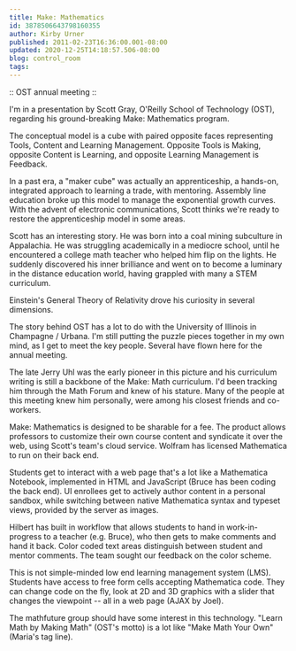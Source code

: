 ```yaml
---
title: Make: Mathematics
id: 3878506643798160355
author: Kirby Urner
published: 2011-02-23T16:36:00.001-08:00
updated: 2020-12-25T14:18:57.506-08:00
blog: control_room
tags: 
---
```


[](https://www.flickr.com/photos/kirbyurner/albums/72157626171714852)

:: OST annual meeting ::

I'm in a presentation by Scott Gray, O'Reilly School of Technology (OST), regarding his ground-breaking Make: Mathematics program.  

The conceptual model is a cube with paired opposite faces representing Tools, Content and Learning Management.  Opposite Tools is Making, opposite Content is Learning, and opposite Learning Management is Feedback.  

In a past era, a "maker cube" was actually an apprenticeship, a hands-on, integrated approach to learning a trade, with mentoring.  Assembly line education broke up this model to manage the exponential growth curves.  With the advent of electronic communications, Scott thinks we're ready to restore the apprenticeship model in some areas.

Scott has an interesting story.  He was born into a coal mining subculture in Appalachia.  He was struggling academically in a mediocre school, until he encountered a college math teacher who helped him flip on the lights.  He suddenly discovered his inner brilliance and went on to become a luminary in the distance education world, having grappled with many a STEM curriculum. 

Einstein's General Theory of Relativity drove his curiosity in several dimensions.

The story behind OST has a lot to do with the University of Illinois in Champagne / Urbana.  I'm still putting the puzzle pieces together in my own mind, as I get to meet the key people. Several have flown here for the annual meeting.

The late Jerry Uhl was the early pioneer in this picture and his curriculum writing is still a backbone of the Make: Math curriculum.  I'd been tracking him through the Math Forum and knew of his stature.  Many of the people at this meeting knew him personally, were among his closest friends and co-workers.

Make: Mathematics is designed to be sharable for a fee.  The product allows professors to customize their own course content and syndicate it over the web, using Scott's team's cloud service.  Wolfram has licensed Mathematica to run on their back end.

Students get to interact with a web page that's a lot like a Mathematica Notebook, implemented in HTML and JavaScript (Bruce has been coding the back end). UI enrollees get to actively author content in a personal sandbox, while switching between native Mathematica syntax and typeset views, provided by the server as images.

Hilbert has built in workflow that allows students to hand in work-in-progress to a teacher (e.g. Bruce), who then gets to make comments and hand it back.  Color coded text areas distinguish between student and mentor comments.  The team sought our feedback on the color scheme.

This is not simple-minded low end learning management system (LMS).  Students have access to free form cells accepting Mathematica code.  They can change code on the fly, look at 2D and 3D graphics with a slider that changes the viewpoint -- all in a web page (AJAX by Joel).

The mathfuture group should have some interest in this technology.  "Learn Math by Making Math" (OST's motto) is a lot like "Make Math Your Own" (Maria's tag line).